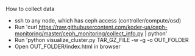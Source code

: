 How to collect data

* ssh to any node, which has ceph access (controller/compute/osd)
* Run
'curl https://raw.githubusercontent.com/koder-ua/ceph-monitoring/master/ceph_monitoring/collect_info.py
| python'
* Run 'python visualize_cluster.py TAR_GZ_FILE  -w -g -o OUT_FOLDER
* Open OUT_FOLDER/index.html in browser
